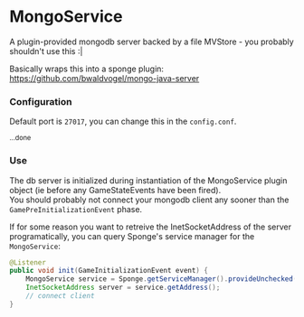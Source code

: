 # MongoService
A plugin-provided mongodb server backed by a file MVStore -
 you probably shouldn't use this :|

Basically wraps this into a sponge plugin:  
https://github.com/bwaldvogel/mongo-java-server

### Configuration
Default port is `27017`, you can change this in the `config.conf`.

<sub>...done</sub>

### Use
The db server is initialized during instantiation of the MongoService plugin object (ie before any GameStateEvents have been fired).  
You should probably not connect your mongodb client any sooner than the `GamePreInitializationEvent` phase.

If for some reason you want to retreive the InetSocketAddress of the server programatically, you can query Sponge's service manager for the `MongoService`:
```java
@Listener
public void init(GameInitializationEvent event) {
    MongoService service = Sponge.getServiceManager().provideUnchecked(MongoService.class);
    InetSocketAddress server = service.getAddress();
    // connect client
}
```
